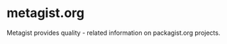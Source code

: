 metagist.org
============

Metagist provides quality - related information on packagist.org projects.